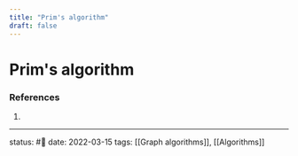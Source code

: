 ```yaml
---
title: "Prim's algorithm"
draft: false
---
```

# Prim's algorithm

### References
1. 

---
status: #🌱 
date: 2022-03-15
tags: [[Graph algorithms]], [[Algorithms]]